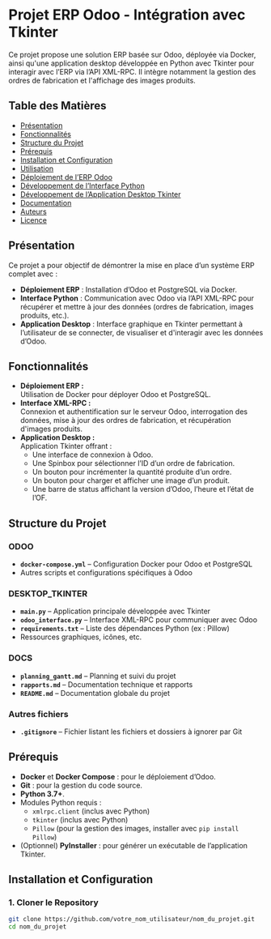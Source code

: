 # Projet ERP Odoo - Intégration avec Tkinter

Ce projet propose une solution ERP basée sur Odoo, déployée via Docker, ainsi qu'une application desktop développée en Python avec Tkinter pour interagir avec l’ERP via l’API XML-RPC. Il intègre notamment la gestion des ordres de fabrication et l'affichage des images produits.

## Table des Matières
- [Présentation](#présentation)
- [Fonctionnalités](#fonctionnalités)
- [Structure du Projet](#structure-du-projet)
- [Prérequis](#prérequis)
- [Installation et Configuration](#installation-et-configuration)
- [Utilisation](#utilisation)
- [Déploiement de l’ERP Odoo](#déploiement-de-lerp-odoo)
- [Développement de l’Interface Python](#développement-de-linterface-python)
- [Développement de l’Application Desktop Tkinter](#développement-de-lapplication-desktop-tkinter)
- [Documentation](#documentation)
- [Auteurs](#auteurs)
- [Licence](#licence)

## Présentation
Ce projet a pour objectif de démontrer la mise en place d’un système ERP complet avec :
- **Déploiement ERP** : Installation d’Odoo et PostgreSQL via Docker.
- **Interface Python** : Communication avec Odoo via l’API XML-RPC pour récupérer et mettre à jour des données (ordres de fabrication, images produits, etc.).
- **Application Desktop** : Interface graphique en Tkinter permettant à l’utilisateur de se connecter, de visualiser et d'interagir avec les données d’Odoo.

## Fonctionnalités
- **Déploiement ERP :**  
  Utilisation de Docker pour déployer Odoo et PostgreSQL.
- **Interface XML-RPC :**  
  Connexion et authentification sur le serveur Odoo, interrogation des données, mise à jour des ordres de fabrication, et récupération d'images produits.
- **Application Desktop :**  
  Application Tkinter offrant :
  - Une interface de connexion à Odoo.
  - Une Spinbox pour sélectionner l’ID d’un ordre de fabrication.
  - Un bouton pour incrémenter la quantité produite d’un ordre.
  - Un bouton pour charger et afficher une image d’un produit.
  - Une barre de status affichant la version d’Odoo, l’heure et l’état de l’OF.

## Structure du Projet

### ODOO
- **`docker-compose.yml`** – Configuration Docker pour Odoo et PostgreSQL  
- Autres scripts et configurations spécifiques à Odoo

### DESKTOP_TKINTER
- **`main.py`** – Application principale développée avec Tkinter  
- **`odoo_interface.py`** – Interface XML-RPC pour communiquer avec Odoo  
- **`requirements.txt`** – Liste des dépendances Python (ex : Pillow)  
- Ressources graphiques, icônes, etc.

### DOCS
- **`planning_gantt.md`** – Planning et suivi du projet  
- **`rapports.md`** – Documentation technique et rapports  
- **`README.md`** – Documentation globale du projet

### Autres fichiers
- **`.gitignore`** – Fichier listant les fichiers et dossiers à ignorer par Git


## Prérequis
- **Docker** et **Docker Compose** : pour le déploiement d’Odoo.
- **Git** : pour la gestion du code source.
- **Python 3.7+**.
- Modules Python requis :
  - `xmlrpc.client` (inclus avec Python)
  - `tkinter` (inclus avec Python)
  - `Pillow` (pour la gestion des images, installer avec `pip install Pillow`)
- (Optionnel) **PyInstaller** : pour générer un exécutable de l’application Tkinter.

## Installation et Configuration

### 1. Cloner le Repository
```bash
git clone https://github.com/votre_nom_utilisateur/nom_du_projet.git
cd nom_du_projet
